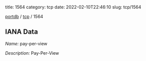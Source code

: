 title: 1564
category: tcp
date: 2022-02-10T22:46:10
slug: tcp/1564

[portdb](/) / [tcp](/category/tcp.html) / 1564


## IANA Data

_Name:_ pay-per-view

_Description:_ Pay-Per-View

